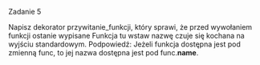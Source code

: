 Zadanie 5

Napisz dekorator przywitanie_funkcji, który sprawi, że przed wywołaniem funkcji ostanie wypisane Funkcja tu wstaw nazwę czuje się kochana na wyjściu standardowym.
Podpowiedź: Jeżeli funkcja dostępna jest pod zmienną func, to jej nazwa dostępna jest pod func.**name**.
